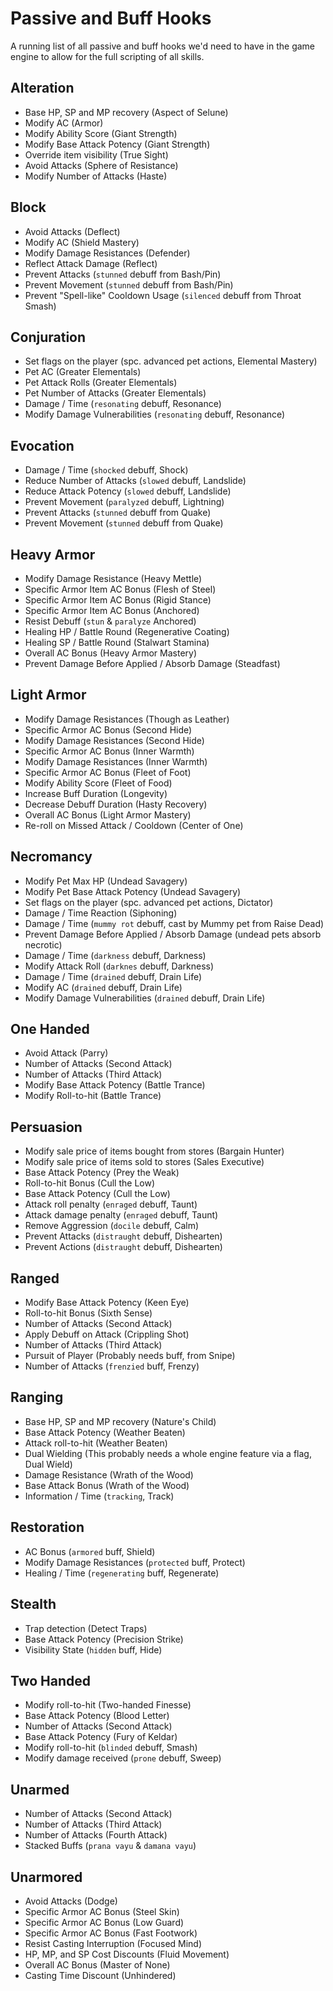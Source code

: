 # Passive and Buff Hooks
A running list of all passive and buff hooks we'd need to have in the game engine
to allow for the full scripting of all skills.

## Alteration
- Base HP, SP and MP recovery (Aspect of Selune)
- Modify AC (Armor)
- Modify Ability Score (Giant Strength)
- Modify Base Attack Potency (Giant Strength)
- Override item visibility (True Sight)
- Avoid Attacks (Sphere of Resistance)
- Modify Number of Attacks (Haste)

## Block
- Avoid Attacks (Deflect)
- Modify AC (Shield Mastery)
- Modify Damage Resistances (Defender)
- Reflect Attack Damage (Reflect)
- Prevent Attacks (`stunned` debuff from Bash/Pin)
- Prevent Movement (`stunned` debuff from Bash/Pin)
- Prevent "Spell-like" Cooldown Usage (`silenced` debuff from Throat Smash)

## Conjuration
- Set flags on the player (spc. advanced pet actions, Elemental Mastery)
- Pet AC (Greater Elementals)
- Pet Attack Rolls (Greater Elementals)
- Pet Number of Attacks (Greater Elementals)
- Damage / Time (`resonating` debuff, Resonance)
- Modify Damage Vulnerabilities (`resonating` debuff, Resonance)

## Evocation
- Damage / Time (`shocked` debuff, Shock)
- Reduce Number of Attacks (`slowed` debuff, Landslide)
- Reduce Attack Potency (`slowed` debuff, Landslide)
- Prevent Movement (`paralyzed` debuff, Lightning)
- Prevent Attacks (`stunned` debuff from Quake)
- Prevent Movement (`stunned` debuff from Quake)

## Heavy Armor
- Modify Damage Resistance (Heavy Mettle)
- Specific Armor Item AC Bonus (Flesh of Steel)
- Specific Armor Item AC Bonus (Rigid Stance)
- Specific Armor Item AC Bonus (Anchored)
- Resist Debuff (`stun` & `paralyze` Anchored)
- Healing HP / Battle Round (Regenerative Coating)
- Healing SP / Battle Round (Stalwart Stamina)
- Overall AC Bonus (Heavy Armor Mastery)
- Prevent Damage Before Applied / Absorb Damage (Steadfast)

## Light Armor
- Modify Damage Resistances (Though as Leather)
- Specific Armor AC Bonus (Second Hide)
- Modify Damage Resistances (Second Hide)
- Specific Armor AC Bonus (Inner Warmth)
- Modify Damage Resistances (Inner Warmth)
- Specific Armor AC Bonus (Fleet of Foot)
- Modify Ability Score (Fleet of Food)
- Increase Buff Duration (Longevity)
- Decrease Debuff Duration (Hasty Recovery)
- Overall AC Bonus (Light Armor Mastery)
- Re-roll on Missed Attack / Cooldown (Center of One)

## Necromancy
- Modify Pet Max HP (Undead Savagery)
- Modify Pet Base Attack Potency (Undead Savagery)
- Set flags on the player (spc. advanced pet actions, Dictator)
- Damage / Time Reaction (Siphoning)
- Damage / Time (`mummy rot` debuff, cast by Mummy pet from Raise Dead)
- Prevent Damage Before Applied / Absorb Damage (undead pets absorb necrotic)
- Damage / Time (`darkness` debuff, Darkness)
- Modify Attack Roll (`darknes` debuff, Darkness)
- Damage / Time (`drained` debuff, Drain Life)
- Modify AC (`drained` debuff, Drain Life)
- Modify Damage Vulnerabilities (`drained` debuff, Drain Life)

## One Handed
- Avoid Attack (Parry)
- Number of Attacks (Second Attack)
- Number of Attacks (Third Attack)
- Modify Base Attack Potency (Battle Trance)
- Modify Roll-to-hit (Battle Trance)

## Persuasion
- Modify sale price of items bought from stores (Bargain Hunter)
- Modify sale price of items sold to stores (Sales Executive)
- Base Attack Potency (Prey the Weak)
- Roll-to-hit Bonus (Cull the Low)
- Base Attack Potency (Cull the Low)
- Attack roll penalty (`enraged` debuff, Taunt)
- Attack damage penalty (`enraged` debuff, Taunt)
- Remove Aggression (`docile` debuff, Calm)
- Prevent Attacks (`distraught` debuff, Dishearten)
- Prevent Actions (`distraught` debuff, Dishearten)

## Ranged
- Modify Base Attack Potency (Keen Eye)
- Roll-to-hit Bonus (Sixth Sense)
- Number of Attacks (Second Attack)
- Apply Debuff on Attack (Crippling Shot)
- Number of Attacks (Third Attack)
- Pursuit of Player (Probably needs buff, from Snipe)
- Number of Attacks (`frenzied` buff, Frenzy)

## Ranging
- Base HP, SP and MP recovery (Nature's Child)
- Base Attack Potency (Weather Beaten)
- Attack roll-to-hit (Weather Beaten)
- Dual Wielding (This probably needs a whole engine feature via a flag, Dual Wield)
- Damage Resistance (Wrath of the Wood)
- Base Attack Bonus (Wrath of the Wood)
- Information / Time (`tracking`, Track)

## Restoration
- AC Bonus (`armored` buff, Shield)
- Modify Damage Resistances (`protected` buff, Protect)
- Healing / Time (`regenerating` buff, Regenerate)

## Stealth
- Trap detection (Detect Traps)
- Base Attack Potency (Precision Strike)
- Visibility State (`hidden` buff, Hide)

## Two Handed
- Modify roll-to-hit (Two-handed Finesse)
- Base Attack Potency (Blood Letter)
- Number of Attacks (Second Attack)
- Base Attack Potency (Fury of Keldar)
- Modify roll-to-hit (`blinded` debuff, Smash)
- Modify damage received (`prone` debuff, Sweep)

## Unarmed
- Number of Attacks (Second Attack)
- Number of Attacks (Third Attack)
- Number of Attacks (Fourth Attack)
- Stacked Buffs (`prana vayu` & `damana vayu`)

## Unarmored
- Avoid Attacks (Dodge)
- Specific Armor AC Bonus (Steel Skin)
- Specific Armor AC Bonus (Low Guard)
- Specific Armor AC Bonus (Fast Footwork)
- Resist Casting Interruption (Focused Mind)
- HP, MP, and SP Cost Discounts (Fluid Movement)
- Overall AC Bonus (Master of None)
- Casting Time Discount (Unhindered)
